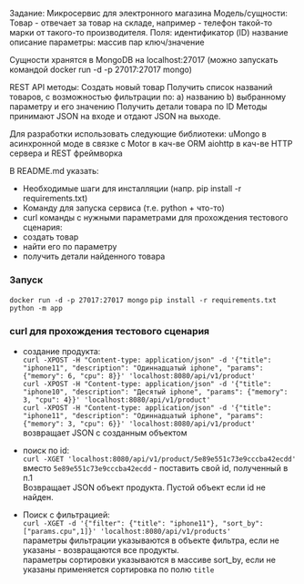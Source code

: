 Задание:
Микросервис для электронного магазина
Модель/cущности:
Товар - отвечает за товар на складе, например - телефон такой-то марки от такого-то производителя.
Поля:
идентификатор (ID)
название
описание
параметры: массив пар ключ/значение

Сущности хранятся в MongoDB на localhost:27017 (можно запускать командой docker run -d -p 27017:27017 mongo)

REST API методы:
Создать новый товар
Получить список названий товаров, с возможностью фильтрации по:
a) названию
b) выбранному параметру и его значению
Получить детали товара по ID
Методы принимают JSON на входе и отдают JSON на выходе.

Для разработки использовать следующие библиотеки:
uMongo в асинхронной моде в связке с Motor в кач-ве ORM
aiohttp в кач-ве HTTP сервера и REST фреймворка

В README.md указать:
* Необходимые шаги для инсталляции (напр. pip install -r requirements.txt)
* Команду для запуска сервиса (т.е. python + что-то)
* curl команды с нужными параметрами для прохождения тестового сценария:
* создать товар
* найти его по параметру
* получить детали найденного товара

### Запуск
`docker run -d -p 27017:27017 mongo`
`pip install -r requirements.txt`  
`python -m app`

### curl для прохождения тестового сценария
 - создание продукта:  
 `curl -XPOST -H "Content-type: application/json" -d '{"title": "iphone11", "description": "Одиннадцатый iphone", "params": {"memory": 6, "cpu": 8}}' 'localhost:8080/api/v1/product'`  
 `curl -XPOST -H "Content-type: application/json" -d '{"title": "iphone10", "description": "Десятый iphone", "params": {"memory": 3, "cpu": 4}}' 'localhost:8080/api/v1/product'`  
 `curl -XPOST -H "Content-type: application/json" -d '{"title": "iphone11", "description": "Одиннадцатый iphone", "params": {"memory": 3, "cpu": 6}}' 'localhost:8080/api/v1/product'`  
 возвращает JSON с созданным объектом
 
 - поиск по id:  
 `curl -XGET 'localhost:8080/api/v1/product/5e89e551c73e9cccba42ecdd'`
 вместо `5e89e551c73e9cccba42ecdd` - поставить свой id, полученный в п.1  
 Возвращает JSON объект продукта. Пустой объект если id не найден.  
 
 - Поиск с фильтрацией:  
 `curl -XGET -d '{"filter": {"title": "iphone11"}, "sort_by": ["params.cpu",1]}' 'localhost:8080/api/v1/products'`  
 параметры фильтрации указываются в объекте фильтра, если не указаны - возвращаются все продукты.  
 параметры сортировки указываются в массиве sort_by, если не указаны применяется сортировка по полю `title`  